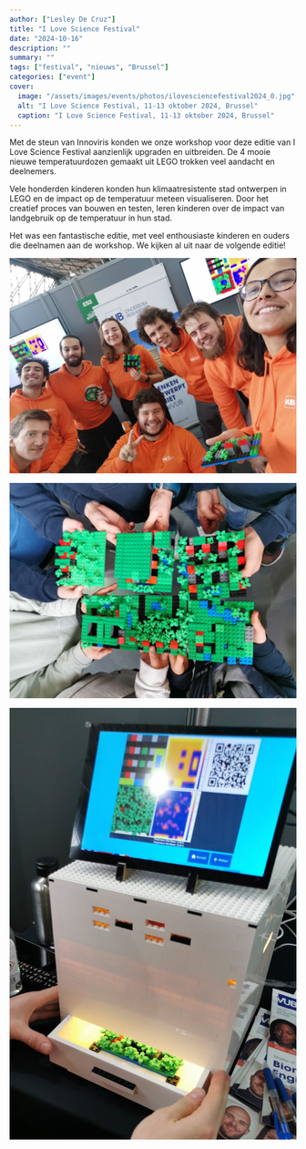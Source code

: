 ```yaml
---
author: ["Lesley De Cruz"]
title: "I Love Science Festival"
date: "2024-10-16"
description: ""
summary: ""
tags: ["festival", "nieuws", "Brussel"]
categories: ["event"]
cover:
  image: "/assets/images/events/photos/ilovesciencefestival2024_0.jpg"
  alt: "I Love Science Festival, 11-13 oktober 2024, Brussel"
  caption: "I Love Science Festival, 11-13 oktober 2024, Brussel"
---
```


Met de steun van Innoviris konden we onze workshop voor deze editie van I Love Science Festival aanzienlijk upgraden en uitbreiden. De 4 mooie nieuwe temperatuurdozen gemaakt uit LEGO trokken veel aandacht en deelnemers. 

Vele honderden kinderen konden hun klimaatresistente stad ontwerpen in LEGO en de impact op de temperatuur meteen visualiseren. Door het creatief proces van bouwen en testen, leren kinderen over de impact van landgebruik op de temperatuur in hun stad.

Het was een fantastische editie, met veel enthousiaste kinderen en ouders die deelnamen aan de workshop. We kijken al uit naar de volgende editie!

![Deel van het team van het LEGO Urban Climate Game](/assets/images/events/photos/ilovesciencefestival2024_1.jpg)

![Enkele voorbeeldsteden gemaakt door de deelnemers](/assets/images/events/photos/ilovesciencefestival2024_2.jpg)

![De LEGO temperatuurdoos](/assets/images/events/photos/ilovesciencefestival2024_3.jpg) 
